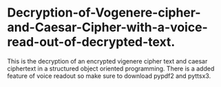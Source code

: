 # Decryption-of-Vogenere-cipher-and-Caesar-Cipher-with-a-voice-read-out-of-decrypted-text.
This is the decryption of an encrypted vigenere cipher text and caesar ciphertext in a structured object oriented programming. There is a added feature of voice readout so make sure to download pypdf2 and pyttsx3.
